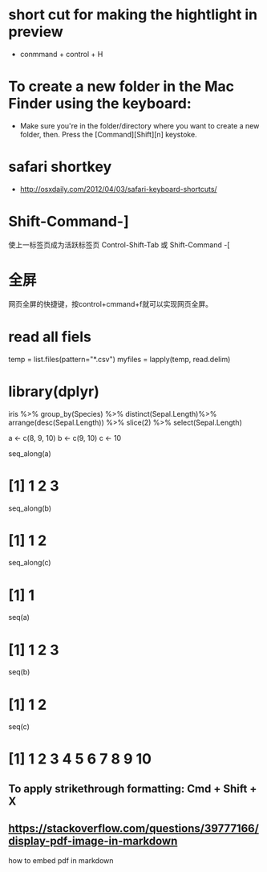 # short cut for making the hightlight in preview 
- conmmand + control + H

# To create a new folder in the Mac Finder using the keyboard:
- Make sure you're in the folder/directory where you want to create a new folder, then.
Press the [Command][Shift][n] keystoke.


# safari shortkey
- http://osxdaily.com/2012/04/03/safari-keyboard-shortcuts/


# Shift-Command-]
使上一标签页成为活跃标签页
Control-Shift-Tab 或 Shift-Command -[


# 全屏
网页全屏的快捷键，按control+cmmand+f就可以实现网页全屏。


# read all fiels
temp = list.files(pattern="*.csv")
myfiles = lapply(temp, read.delim)


#  library(dplyr)
 iris %>%
      group_by(Species) %>%
      distinct(Sepal.Length)%>% 
      arrange(desc(Sepal.Length)) %>% 
      slice(2) %>% 
      select(Sepal.Length)
      
      
 a <- c(8, 9, 10)
b <- c(9, 10)
c <- 10

seq_along(a)
# [1] 1 2 3
seq_along(b)
# [1] 1 2
seq_along(c)
# [1] 1

seq(a)
# [1] 1 2 3
seq(b)
# [1] 1 2
seq(c)

# [1]  1  2  3  4  5  6  7  8  9 10







## To apply strikethrough formatting: Cmd + Shift + X



## https://stackoverflow.com/questions/39777166/display-pdf-image-in-markdown

how to embed pdf in markdown